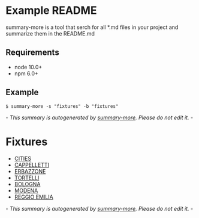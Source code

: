# Example README
summary-more is a tool that serch for all *.md files in your project and summarize them in the README.md

## Requirements
* node 10.0+
* npm 6.0+

## Example

```
$ summary-more -s "fixtures" -b "fixtures"
```

*- This summary is autogenerated by [summary-more](https://github.com/silversonicaxel/summary-more). Please do not edit it. -*
# Fixtures
* [CITIES](CITIES.md)
* [CAPPELLETTI](food/CAPPELLETTI.md)
* [ERBAZZONE](food/ERBAZZONE.md)
* [TORTELLI](food/TORTELLI.md)
* [BOLOGNA](maps/BOLOGNA.md)
* [MODENA](maps/MODENA.md)
* [REGGIO EMILIA](maps/REGGIO&#32;EMILIA.md)

*- This summary is autogenerated by [summary-more](https://github.com/silversonicaxel/summary-more). Please do not edit it. -*
